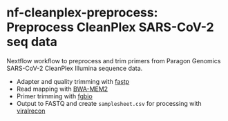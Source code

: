 # nf-cleanplex-preprocess: Preprocess CleanPlex SARS-CoV-2 seq data

Nextflow workflow to preprocess and trim primers from Paragon Genomics SARS-CoV-2 CleanPlex Illumina sequence data.

- Adapter and quality trimming with [fastp](https://github.com/OpenGene/fastp)
- Read mapping with [BWA-MEM2](https://github.com/bwa-mem2/bwa-mem2)
- Primer trimming with [fgbio](https://github.com/fulcrumgenomics/fgbio)
- Output to FASTQ and create `samplesheet.csv` for processing with [viralrecon](https://github.com/nf-core/viralrecon)
